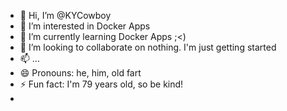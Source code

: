 - 👋 Hi, I’m @KYCowboy
- 👀 I’m interested in Docker Apps
- 🌱 I’m currently learning Docker Apps ;<)
- 💞️ I’m looking to collaborate on nothing.  I'm just getting started
- 📫 ...
- 😄 Pronouns: he, him, old fart
- ⚡ Fun fact: I'm 79 years old, so be kind!
- 
<!---
KYCowboy/KYCowboy is a ✨ special ✨ repository because its `README.md` (this file) appears on your GitHub profile.
You can click the Preview link to take a look at your changes.
--->
